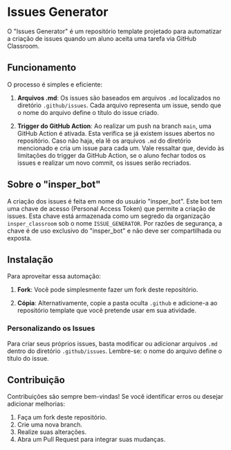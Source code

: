 # Issues Generator

O "Issues Generator" é um repositório template projetado para automatizar a criação de issues quando um aluno aceita uma tarefa via GitHub Classroom.

## Funcionamento

O processo é simples e eficiente:

1. **Arquivos .md**: Os issues são baseados em arquivos `.md` localizados no diretório `.github/issues`. Cada arquivo representa um issue, sendo que o nome do arquivo define o título do issue criado.

2. **Trigger do GitHub Action**: Ao realizar um push na branch `main`, uma GitHub Action é ativada. Esta verifica se já existem issues abertos no repositório. Caso não haja, ela lê os arquivos `.md` do diretório mencionado e cria um issue para cada um. Vale ressaltar que, devido às limitações do trigger da GitHub Action, se o aluno fechar todos os issues e realizar um novo commit, os issues serão recriados.

## Sobre o "insper_bot"

A criação dos issues é feita em nome do usuário "insper_bot". Este bot tem uma chave de acesso (Personal Access Token) que permite a criação de issues. Esta chave está armazenada como um segredo da organização `insper_classroom` sob o nome `ISSUE_GENERATOR`. Por razões de segurança, a chave é de uso exclusivo do "insper_bot" e não deve ser compartilhada ou exposta.

## Instalação

Para aproveitar essa automação:

1. **Fork**: Você pode simplesmente fazer um fork deste repositório.
   
2. **Cópia**: Alternativamente, copie a pasta oculta `.github` e adicione-a ao repositório template que você pretende usar em sua atividade.

### Personalizando os Issues

Para criar seus próprios issues, basta modificar ou adicionar arquivos `.md` dentro do diretório `.github/issues`. Lembre-se: o nome do arquivo define o título do issue.

## Contribuição

Contribuições são sempre bem-vindas! Se você identificar erros ou desejar adicionar melhorias:

1. Faça um fork deste repositório.
2. Crie uma nova branch.
3. Realize suas alterações.
4. Abra um Pull Request para integrar suas mudanças. 

